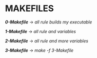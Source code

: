# MAKEFILES

***0-Makefile*** -> *all rule builds my executable*

***1-Makefile*** -> *all rule and variables*

***2-Makefile*** -> *all rule and more variables*

***3-Makefile*** -> *make -f 3-Makefile*
